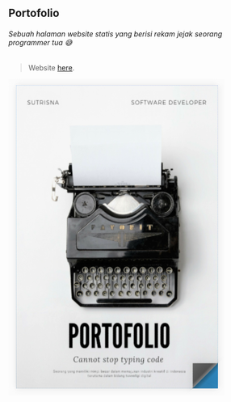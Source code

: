 ## Portofolio
###### Sebuah halaman website statis yang berisi rekam jejak seorang programmer tua 😅

> Website [here](http://sutrisna.github.io/).

![alt text](https://raw.githubusercontent.com/sutrisna/sutrisna.github.io/master/pages/ss.png)